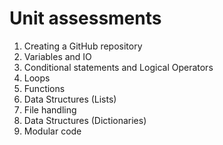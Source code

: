 # Unit assessments
1. Creating a GitHub repository
2. Variables and IO
3. Conditional statements and Logical Operators
4. Loops
5. Functions
6. Data Structures (Lists)
7. File handling
8. Data Structures (Dictionaries)
9. Modular code
